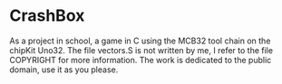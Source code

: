 # CrashBox
As a project in school, a game in C using the MCB32 tool chain on the chipKit Uno32. The file vectors.S is not written by me, I refer to the file COPYRIGHT for more information. The work is dedicated to the public domain, use it as you please.
